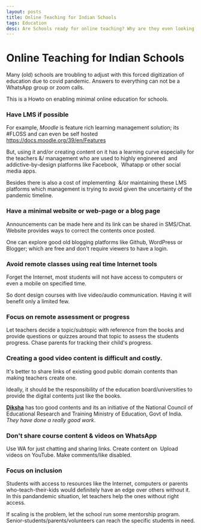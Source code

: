 ```yaml
---
layout: posts
title: Online Teaching for Indian Schools
tags: Education
desc: Are Schools ready for online teaching? Why are they even looking beyond Diksha (digital infrastructure for school education)?
---
```


# Online Teaching for Indian Schools

Many (old) schools are troubling to adjust with this forced digitization of
education due to covid pandemic. Answers to everything can not be a WhatsApp
group or zoom calls.

This is a Howto on enabling minimal online education for schools.

### Have LMS if possible

For example, *Moodle* is feature rich learning management solution; its #FLOSS
and can even be self hosted https://docs.moodle.org/39/en/Features

But, using it and/or creating content on it has a learning curve especially for
the teachers &/ management who are used to highly engineered  and
addictive-by-design platforms like Facebook,  Whatapp or other social media
apps.

Besides there is also a cost of implementing  &/or maintaining these LMS
platforms which management is trying to avoid given the uncertainty of the
pandemic timeline.

### Have a minimal website or web-page or a blog page

Announcements can be made here and its link can be shared in SMS/Chat. Website
provides ways to correct the contents once posted.

One can explore good old blogging platforms like Github, WordPress or Blogger;
which are free and don't require viewers to have a login.

### Avoid remote classes using real time Internet tools

Forget the Internet, most students will not have access to computers or even a
mobile on specified time.

So dont design courses with live video/audio communication. Having it will
benefit only a limited few.

### Focus on remote assessment or progress

Let teachers decide a topic/subtopic with reference from the books and provide
questions or quizzes around that topic to assess the students progress. Chase
parents for tracking their child's progress.

### Creating a good video content is difficult and costly.

It's better to share links of existing good public domain contents than making
teachers create one.

Ideally, it should be the responsibility of the education board/universities to
provide the digital contents just like the books.

**[Diksha](https://merge.diksha.gov.in/)** has too good contents and its an
initiative of the National Council of Educational Research and Training
Ministry of Education, Govt of India. *They have done a really good work*.

### Don't share course content & videos on WhatsApp

Use WA for just chatting and sharing links. Create content on  Upload videos on
YouTube. Make comments/like disabled.

### Focus on inclusion

Students with access to resources like the Internet, computers or parents
who-teach-their-kids would definitely have an edge over others without it. In
this pandandemic situation, let teachers help the ones without right access.

If scaling is the problem, let the school run some mentorship program.
Senior-students/parents/volunteers can reach the specific students in need.

